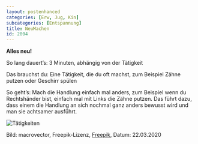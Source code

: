 ```yaml
---
layout: postenhanced
categories: [Erw, Jug, Kin]
subcategories: [Entspannung]
title: NeuMachen
id: 2004
---
```

**Alles neu!**

So lang dauert’s: 3 Minuten, abhängig von der Tätigkeit

Das brauchst du: Eine Tätigkeit, die du oft machst, zum Beispiel Zähne putzen oder Geschirr spülen

So geht’s: Mach die Handlung einfach mal anders, zum Beispiel wenn du Rechtshänder bist, einfach mal mit Links die Zähne putzen. Das führt dazu, dass einem die Handlung an sich nochmal ganz anders bewusst wird und man sie achtsamer ausführt. 

![Tätigkeiten](https://image.freepik.com/vektoren-kostenlos/hygieneikonenebene-stellte-mit-den-leuten-ein-die-die-zaehne-putzen-das-gesicht-buersten-und-dusche-nehmen_1284-14036.jpg)

Bild: macrovector, Freepik-Lizenz, [Freepik](https://de.freepik.com/vektoren-kostenlos/hygieneikonenebene-stellte-mit-den-leuten-ein-die-die-zaehne-putzen-das-gesicht-buersten-und-dusche-nehmen_3977392.htm#query=zähne%20putzen&position=0), Datum: 22.03.2020
